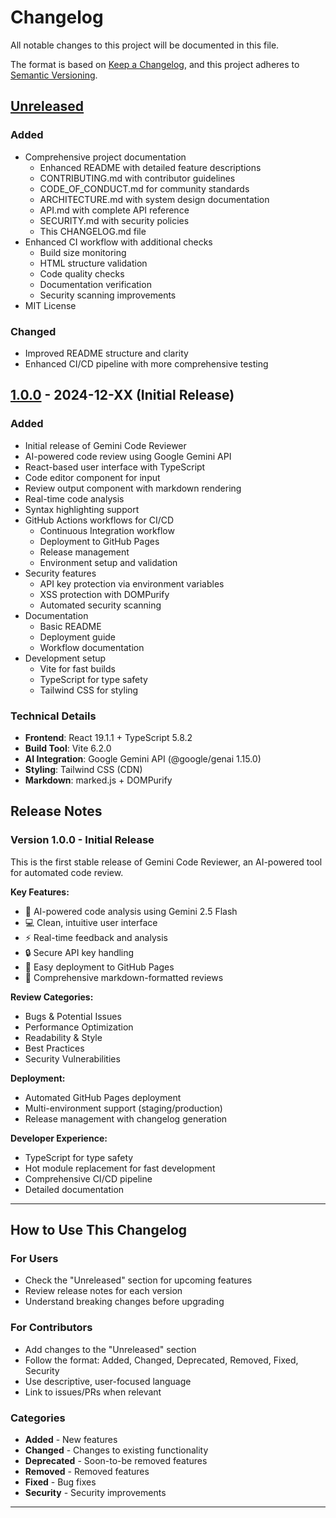 # Changelog

All notable changes to this project will be documented in this file.

The format is based on [Keep a Changelog](https://keepachangelog.com/en/1.0.0/),
and this project adheres to [Semantic Versioning](https://semver.org/spec/v2.0.0.html).

## [Unreleased]

### Added
- Comprehensive project documentation
  - Enhanced README with detailed feature descriptions
  - CONTRIBUTING.md with contributor guidelines
  - CODE_OF_CONDUCT.md for community standards
  - ARCHITECTURE.md with system design documentation
  - API.md with complete API reference
  - SECURITY.md with security policies
  - This CHANGELOG.md file
- Enhanced CI workflow with additional checks
  - Build size monitoring
  - HTML structure validation
  - Code quality checks
  - Documentation verification
  - Security scanning improvements
- MIT License

### Changed
- Improved README structure and clarity
- Enhanced CI/CD pipeline with more comprehensive testing

## [1.0.0] - 2024-12-XX (Initial Release)

### Added
- Initial release of Gemini Code Reviewer
- AI-powered code review using Google Gemini API
- React-based user interface with TypeScript
- Code editor component for input
- Review output component with markdown rendering
- Real-time code analysis
- Syntax highlighting support
- GitHub Actions workflows for CI/CD
  - Continuous Integration workflow
  - Deployment to GitHub Pages
  - Release management
  - Environment setup and validation
- Security features
  - API key protection via environment variables
  - XSS protection with DOMPurify
  - Automated security scanning
- Documentation
  - Basic README
  - Deployment guide
  - Workflow documentation
- Development setup
  - Vite for fast builds
  - TypeScript for type safety
  - Tailwind CSS for styling

### Technical Details
- **Frontend**: React 19.1.1 + TypeScript 5.8.2
- **Build Tool**: Vite 6.2.0
- **AI Integration**: Google Gemini API (@google/genai 1.15.0)
- **Styling**: Tailwind CSS (CDN)
- **Markdown**: marked.js + DOMPurify

## Release Notes

### Version 1.0.0 - Initial Release

This is the first stable release of Gemini Code Reviewer, an AI-powered tool for automated code review.

**Key Features:**
- 🤖 AI-powered code analysis using Gemini 2.5 Flash
- 💻 Clean, intuitive user interface
- ⚡ Real-time feedback and analysis
- 🔒 Secure API key handling
- 🚀 Easy deployment to GitHub Pages
- 📝 Comprehensive markdown-formatted reviews

**Review Categories:**
- Bugs & Potential Issues
- Performance Optimization
- Readability & Style
- Best Practices
- Security Vulnerabilities

**Deployment:**
- Automated GitHub Pages deployment
- Multi-environment support (staging/production)
- Release management with changelog generation

**Developer Experience:**
- TypeScript for type safety
- Hot module replacement for fast development
- Comprehensive CI/CD pipeline
- Detailed documentation

---

## How to Use This Changelog

### For Users
- Check the "Unreleased" section for upcoming features
- Review release notes for each version
- Understand breaking changes before upgrading

### For Contributors
- Add changes to the "Unreleased" section
- Follow the format: Added, Changed, Deprecated, Removed, Fixed, Security
- Use descriptive, user-focused language
- Link to issues/PRs when relevant

### Categories

- **Added** - New features
- **Changed** - Changes to existing functionality
- **Deprecated** - Soon-to-be removed features
- **Removed** - Removed features
- **Fixed** - Bug fixes
- **Security** - Security improvements

---

[Unreleased]: https://github.com/GizzZmo/Code-ReViewer/compare/v1.0.0...HEAD
[1.0.0]: https://github.com/GizzZmo/Code-ReViewer/releases/tag/v1.0.0
